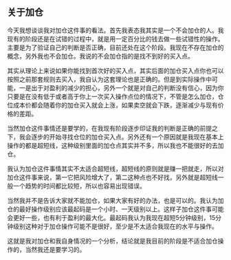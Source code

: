 ## 关于加仓

今天我想谈谈我对加仓这件事的看法。首先我表态我其实是一个不会加仓的人。我现有的阶段还是在试错的过程中，就是用一定百分比的钱去做一些试错性的操作。主要是为了验证自己的判断是否正确，目前还处在这个阶段。我现在不存在加仓的概念，另外我也不会加仓。我说的不会加仓指的是找不到好的买入点。

其实从理论上来说如果你能找到首次好的买入点，其实后面的加仓买入点你也可以按照之前那套规则去买入，我自认为这套理论也是正确的。但是到实际操作中可能，一是出于对盈利的减少的担心，另外一个就是对自己的判断没有信心，因为你只要是在没有低于或者高于你上一次买入操作点位的情况下，不管是怎么加仓，仓位成本价都会随着你的加仓买入就会上涨，如果卖空就会下跌，逐渐减少与现有价格的差距。

当然加仓这件事情还是要学的，在我现有阶段逐步印证我的判断是正确的前提之下，我会逐步的开始寻找仓位的加仓买入点。另外还有一个原因就是我现在基本上操作的都是超短线，这种级别里面的加仓点其实并不多，所以我也不能很好的去加仓。

我认为加仓这件事情其实不太适合超短线，超短线的原则就是赚一把就走，所以对加仓这件事来说，第一它把风险增大了，第二这种点也不好找，另外就是超短线一般一个趋势的时间都比较短，所以也容易出现错误。

当然我并不是告诉大家就不能加仓，如果大家有好的办法，也是可以的。我认为加仓的最好操作级别应该最起码是一个小时、一天级别以上。这样子加仓这件事可能会更好一些，也有利于盈利的最大化。最起码我认为我现在超短5分钟级别，15分钟级别这种对于加仓操作可能不是很好，至少是不太适合我现在的水平与操作。

这就是我对加仓和我自身情况的一个分析，结论就是我目前的阶段是不适合加仓操作的，当然我还是要学习的。


